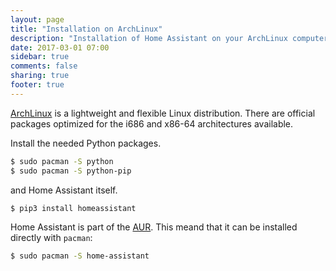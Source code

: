 ```yaml
---
layout: page
title: "Installation on ArchLinux"
description: "Installation of Home Assistant on your ArchLinux computer."
date: 2017-03-01 07:00
sidebar: true
comments: false
sharing: true
footer: true
---
```


[ArchLinux](https://www.archlinux.org/) is a lightweight and flexible Linux distribution. There are official packages optimized for the i686 and x86-64 architectures available.

Install the needed Python packages.

```bash
$ sudo pacman -S python
$ sudo pacman -S python-pip
```

and Home Assistant itself.

```bash
$ pip3 install homeassistant
```

Home Assistant is part of the [AUR](https://aur.archlinux.org/packages/home-assistant/). This meand that it can be installed directly with `pacman`:

```bash
$ sudo pacman -S home-assistant
```
